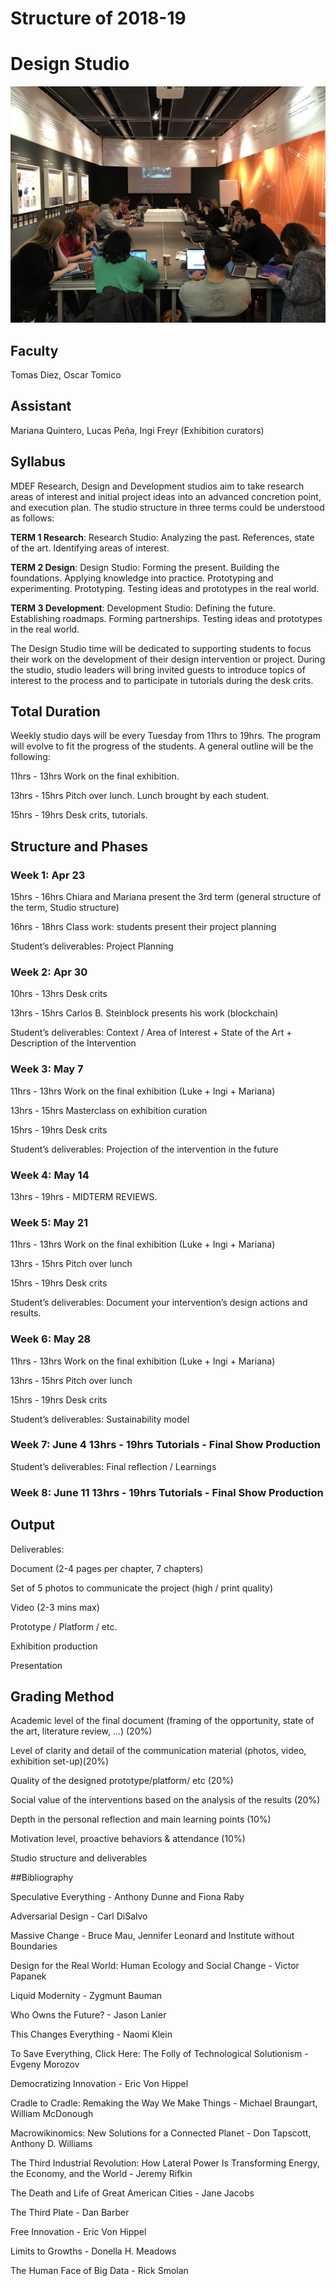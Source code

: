 Structure of 2018-19
======================

# Design Studio


![](images/image_1.jpg)



## Faculty
Tomas Diez, Oscar Tomico

## Assistant
Mariana Quintero, Lucas Peña, Ingi Freyr (Exhibition curators)

## Syllabus

MDEF Research, Design and Development studios aim to take research areas of interest and initial project ideas into an advanced concretion point, and execution plan. The studio structure in three terms could be understood as follows:

**TERM 1 Research**: Research Studio: Analyzing the past. References, state of the art. Identifying areas of interest.

**TERM 2 Design**: Design Studio: Forming the present. Building the foundations. Applying knowledge into practice. Prototyping and experimenting. Prototyping. Testing ideas and prototypes in the real world.

**TERM 3 Development**: Development Studio: Defining the future. Establishing roadmaps. Forming partnerships. Testing ideas and prototypes in the real world.

The Design Studio time will be dedicated to supporting students to focus their work on the development of their design intervention or project. During the studio, studio leaders will bring invited guests to introduce topics of interest to the process and to participate in tutorials during the desk crits.

## Total Duration
Weekly studio days will be every Tuesday from 11hrs to 19hrs. The program will evolve to fit the progress of the students. A general outline will be the following:

11hrs - 13hrs Work on the final exhibition.

13hrs - 15hrs Pitch over lunch. Lunch brought by each student.

15hrs - 19hrs Desk crits, tutorials.


## Structure and Phases

### Week 1: Apr 23

15hrs - 16hrs Chiara and Mariana present the 3rd term (general structure of the term, Studio structure)

16hrs - 18hrs Class work: students present their project planning

Student’s deliverables: Project Planning

### Week 2: Apr 30

10hrs - 13hrs Desk crits

13hrs - 15hrs Carlos B. Steinblock presents his work (blockchain)

Student’s deliverables: Context / Area of Interest + State of the Art + Description of the Intervention

### Week 3: May 7

11hrs - 13hrs Work on the final exhibition (Luke + Ingi + Mariana)

13hrs - 15hrs Masterclass on exhibition curation

15hrs - 19hrs Desk crits

Student’s deliverables: Projection of the intervention in the future

### Week 4: May 14

13hrs - 19hrs - MIDTERM REVIEWS.

### Week 5: May 21

11hrs - 13hrs Work on the final exhibition (Luke + Ingi + Mariana)

13hrs - 15hrs Pitch over lunch

15hrs - 19hrs Desk crits

Student’s deliverables: Document your intervention’s design actions and results.

### Week 6: May 28

11hrs - 13hrs Work on the final exhibition (Luke + Ingi + Mariana)

13hrs - 15hrs Pitch over lunch

15hrs - 19hrs Desk crits

Student’s deliverables: Sustainability model

### Week 7: June 4 13hrs - 19hrs Tutorials - Final Show Production

Student’s deliverables: Final reflection / Learnings

### Week 8: June 11 13hrs - 19hrs Tutorials - Final Show Production

## Output

Deliverables:

Document (2-4 pages per chapter, 7 chapters)

Set of 5 photos to communicate the project (high / print quality)

Video (2-3 mins max)

Prototype / Platform / etc.

Exhibition production

Presentation

## Grading Method

Academic level of the final document (framing of the opportunity, state of the art, literature review, …) (20%)

Level of clarity and detail of the communication material (photos, video, exhibition set-up)(20%)

Quality of the designed prototype/platform/ etc (20%)

Social value of the interventions based on the analysis of the results (20%)

Depth in the personal reflection and main learning points (10%)

Motivation level, proactive behaviors & attendance (10%)

Studio structure and deliverables


##Bibliography

Speculative Everything - Anthony Dunne and Fiona Raby

Adversarial Design - Carl DiSalvo

Massive Change - Bruce Mau, Jennifer Leonard and Institute without Boundaries

Design for the Real World: Human Ecology and Social Change - Victor Papanek

Liquid Modernity - Zygmunt Bauman

Who Owns the Future? - Jason Lanier

This Changes Everything - Naomi Klein

To Save Everything, Click Here: The Folly of Technological Solutionism - Evgeny Morozov

Democratizing Innovation - Eric Von Hippel

Cradle to Cradle: Remaking the Way We Make Things - Michael Braungart, William McDonough

Macrowikinomics: New Solutions for a Connected Planet - Don Tapscott, Anthony D. Williams

The Third Industrial Revolution: How Lateral Power Is Transforming Energy, the Economy, and the World - Jeremy Rifkin

The Death and Life of Great American Cities - Jane Jacobs

The Third Plate - Dan Barber

Free Innovation - Eric Von Hippel

Limits to Growths - Donella H. Meadows

The Human Face of Big Data - Rick Smolan
